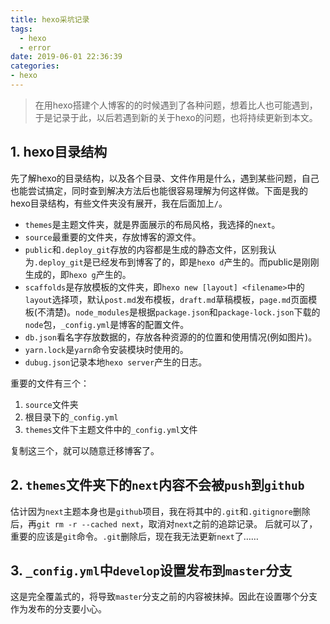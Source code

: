 ```yaml
---
title: hexo采坑记录
tags:
  - hexo
  - error
date: 2019-06-01 22:36:39
categories:
- hexo
---
```



> 在用hexo搭建个人博客的的时候遇到了各种问题，想着比人也可能遇到，于是记录于此，以后若遇到新的关于hexo的问题，也将持续更新到本文。

## 1. hexo目录结构
先了解hexo的目录结构，以及各个目录、文件作用是什么，遇到某些问题，自己也能尝试搞定，同时查到解决方法后也能很容易理解为何这样做。下面是我的hexo目录结构，有些文件夹没有展开，我在后面加上`/`。

+ `themes`是主题文件夹，就是界面展示的布局风格，我选择的`next`。
+ `source`最重要的文件夹，存放博客的源文件。
+ `public`和`.deploy_git`存放的内容都是生成的静态文件，区别我认为`.deploy_git`是已经发布到博客了的，即是`hexo d`产生的。而public是刚刚生成的，即`hexo g`产生的。
+ `scaffolds`是存放模板的文件夹，即`hexo new [layout] <filename>`中的`layout`选择项，默认`post.md`发布模板，`draft.md`草稿模板，`page.md`页面模板(不清楚)。`node_modules`是根据`package.json`和`package-lock.json`下载的`node`包，`_config.yml`是博客的配置文件。
+ `db.json`看名字存放数据的，存放各种资源的的位置和使用情况(例如图片)。
+ `yarn.lock`是`yarn`命令安装模块时使用的。
+ `dubug.json`记录本地`hexo server`产生的日志。

重要的文件有三个：

1. `source`文件夹
2. 根目录下的`_config.yml`
3. `themes`文件下主题文件中的`_config.yml`文件

复制这三个，就可以随意迁移博客了。

## 2. `themes`文件夹下的`next`内容不会被`push`到`github`
估计因为`next`主题本身也是`github`项目，我在将其中的`.git`和`.gitignore`删除后，再`git rm -r --cached next`，取消对`next`之前的追踪记录。
后就可以了，重要的应该是`git`命令。`.git`删除后，现在我无法更新`next`了……

## 3. `_config.yml`中`develop`设置发布到`master`分支
这是完全覆盖式的，将导致`master`分支之前的内容被抹掉。因此在设置哪个分支作为发布的分支要小心。


